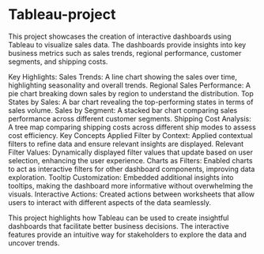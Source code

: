 # Tableau-project
This project showcases the creation of interactive dashboards using Tableau to visualize sales data. The dashboards provide insights into key business metrics such as sales trends, regional performance, customer segments, and shipping costs.

Key Highlights:
Sales Trends: A line chart showing the sales over time, highlighting seasonality and overall trends.
Regional Sales Performance: A pie chart breaking down sales by region to understand the distribution.
Top States by Sales: A bar chart revealing the top-performing states in terms of sales volume.
Sales by Segment: A stacked bar chart comparing sales performance across different customer segments.
Shipping Cost Analysis: A tree map comparing shipping costs across different ship modes to assess cost efficiency.
Key Concepts Applied
Filter by Context: Applied contextual filters to refine data and ensure relevant insights are displayed.
Relevant Filter Values: Dynamically displayed filter values that update based on user selection, enhancing the user experience.
Charts as Filters: Enabled charts to act as interactive filters for other dashboard components, improving data exploration.
Tooltip Customization: Embedded additional insights into tooltips, making the dashboard more informative without overwhelming the visuals.
Interactive Actions: Created actions between worksheets that allow users to interact with different aspects of the data seamlessly.


This project highlights how Tableau can be used to create insightful dashboards that facilitate better business decisions. The interactive features provide an intuitive way for stakeholders to explore the data and uncover trends.
